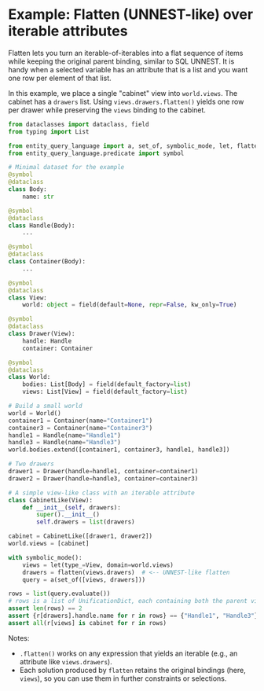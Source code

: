 # Example: Flatten (UNNEST-like) over iterable attributes

Flatten lets you turn an iterable-of-iterables into a flat sequence of items while keeping the original
parent binding, similar to SQL UNNEST. It is handy when a selected variable has an attribute that is a list and
you want one row per element of that list.

In this example, we place a single "cabinet" view into `world.views`. The cabinet has a `drawers` list. Using
`views.drawers.flatten()` yields one row per drawer while preserving the `views` binding to the cabinet.

```python
from dataclasses import dataclass, field
from typing import List

from entity_query_language import a, set_of, symbolic_mode, let, flatten
from entity_query_language.predicate import symbol

# Minimal dataset for the example
@symbol
@dataclass
class Body:
    name: str

@symbol
@dataclass
class Handle(Body):
    ...

@symbol
@dataclass
class Container(Body):
    ...

@symbol
@dataclass
class View:
    world: object = field(default=None, repr=False, kw_only=True)

@symbol
@dataclass
class Drawer(View):
    handle: Handle
    container: Container

@symbol
@dataclass
class World:
    bodies: List[Body] = field(default_factory=list)
    views: List[View] = field(default_factory=list)

# Build a small world
world = World()
container1 = Container(name="Container1")
container3 = Container(name="Container3")
handle1 = Handle(name="Handle1")
handle3 = Handle(name="Handle3")
world.bodies.extend([container1, container3, handle1, handle3])

# Two drawers
drawer1 = Drawer(handle=handle1, container=container1)
drawer2 = Drawer(handle=handle3, container=container3)

# A simple view-like class with an iterable attribute
class CabinetLike(View):
    def __init__(self, drawers):
        super().__init__()
        self.drawers = list(drawers)

cabinet = CabinetLike([drawer1, drawer2])
world.views = [cabinet]

with symbolic_mode():
    views = let(type_=View, domain=world.views)
    drawers = flatten(views.drawers)  # <-- UNNEST-like flatten
    query = a(set_of([views, drawers]))

rows = list(query.evaluate())
# rows is a list of UnificationDict, each containing both the parent view and one flattened drawer
assert len(rows) == 2
assert {r[drawers].handle.name for r in rows} == {"Handle1", "Handle3"}
assert all(r[views] is cabinet for r in rows)
```

Notes:
- `.flatten()` works on any expression that yields an iterable (e.g., an attribute like `views.drawers`).
- Each solution produced by `flatten` retains the original bindings (here, `views`), so you can use them in
  further constraints or selections.

